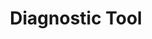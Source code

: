 ---
title: Diagnostic Tool
img: ddt_logo.jpg
layout: list-mx.html
menu:
  title: Diagnostic Tool
  items:
    - title: About
      url: /ddt/1-1/guide/about
    - title: Settings
      url: /ddt/1-1/guide/settings
    - title: Modules
      url: /ddt/1-1/guide/modules
    - title: APIs
      url: /ddt/1-1/guide/apis
    - icon: fa fa-search
      url: /ddt/1-1/search
product: Diagnostic Tool
productversion: '1.1'
---